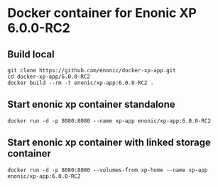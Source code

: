 # Docker container for Enonic XP 6.0.0-RC2

## Build local

    git clone https://github.com/enonic/docker-xp-app.git
    cd docker-xp-app/6.0.0-RC2
    docker build --rm -t enonic/xp-app:6.0.0-RC2 .

## Start enonic xp container standalone

    docker run -d -p 8080:8080 --name xp-app enonic/xp-app:6.0.0-RC2

## Start enonic xp container with linked storage container

    docker run -d -p 8080:8080 --volumes-from xp-home --name xp-app enonic/xp-app:6.0.0-RC2
